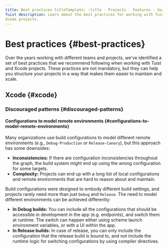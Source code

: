```yaml
---
title: Best practices titleTemplate: :title · Projects · Features · Guides ·
Tuist description: Learn about the best practices for working with Tuist and
Xcode projects.
---
```


# Best practices {#best-practices}

Over the years working with different teams and projects, we've identified a set
of best practices that we recommend following when working with Tuist and Xcode
projects. These practices are not mandatory, but they can help you structure
your projects in a way that makes them easier to maintain and scale.

## Xcode {#xcode}

### Discouraged patterns {#discouraged-patterns}

#### Configurations to model remote environments {#configurations-to-model-remote-environments}

Many organizations use build configurations to model different remote
environments (e.g., `Debug-Production` or `Release-Canary`), but this approach
has some downsides:

- **Inconsistencies:** If there are configuration inconsistencies throughout the
  graph, the build system might end up using the wrong configuration for some
  targets.
- **Complexity:** Projects can end up with a long list of local configurations
  and remote environments that are hard to reason about and maintain.

Build configurations were designed to embody different build settings, and
projects rarely need more than just `Debug` and `Release`. The need to model
different environments can be achieved differently:

- **In Debug builds:** You can include all the configurations that should be
  accessible in development in the app (e.g. endpoints), and switch them at
  runtime. The switch can happen either using scheme launch environment
  variables, or with a UI within the app.
- **In Release builds:** In case of release, you can only include the
  configuration that the release build is bound to, and not include the runtime
  logic for switching configurations by using compiler directives.
